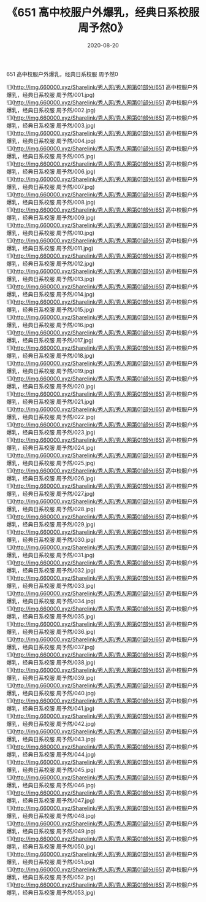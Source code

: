 ﻿---
layout: post
title:  《651 高中校服户外爆乳，经典日系校服 周予然0》
date:   2020-08-20
img: http://img.660000.xyz/Sharelink/秀人网/秀人网第01部分/651 高中校服户外爆乳，经典日系校服 周予然0/000.jpg
categories: [美女, 清纯, 唯美]
---

651 高中校服户外爆乳，经典日系校服 周予然0

  ![](http://img.660000.xyz/Sharelink/秀人网/秀人网第01部分/651 高中校服户外爆乳，经典日系校服 周予然/001.jpg) <br> ![](http://img.660000.xyz/Sharelink/秀人网/秀人网第01部分/651 高中校服户外爆乳，经典日系校服 周予然/002.jpg) <br> ![](http://img.660000.xyz/Sharelink/秀人网/秀人网第01部分/651 高中校服户外爆乳，经典日系校服 周予然/003.jpg) <br> ![](http://img.660000.xyz/Sharelink/秀人网/秀人网第01部分/651 高中校服户外爆乳，经典日系校服 周予然/004.jpg) <br> ![](http://img.660000.xyz/Sharelink/秀人网/秀人网第01部分/651 高中校服户外爆乳，经典日系校服 周予然/005.jpg) <br> ![](http://img.660000.xyz/Sharelink/秀人网/秀人网第01部分/651 高中校服户外爆乳，经典日系校服 周予然/006.jpg) <br> ![](http://img.660000.xyz/Sharelink/秀人网/秀人网第01部分/651 高中校服户外爆乳，经典日系校服 周予然/007.jpg) <br> ![](http://img.660000.xyz/Sharelink/秀人网/秀人网第01部分/651 高中校服户外爆乳，经典日系校服 周予然/008.jpg) <br> ![](http://img.660000.xyz/Sharelink/秀人网/秀人网第01部分/651 高中校服户外爆乳，经典日系校服 周予然/009.jpg) <br> ![](http://img.660000.xyz/Sharelink/秀人网/秀人网第01部分/651 高中校服户外爆乳，经典日系校服 周予然/010.jpg) <br> ![](http://img.660000.xyz/Sharelink/秀人网/秀人网第01部分/651 高中校服户外爆乳，经典日系校服 周予然/011.jpg) <br> ![](http://img.660000.xyz/Sharelink/秀人网/秀人网第01部分/651 高中校服户外爆乳，经典日系校服 周予然/012.jpg) <br> ![](http://img.660000.xyz/Sharelink/秀人网/秀人网第01部分/651 高中校服户外爆乳，经典日系校服 周予然/013.jpg) <br> ![](http://img.660000.xyz/Sharelink/秀人网/秀人网第01部分/651 高中校服户外爆乳，经典日系校服 周予然/014.jpg) <br> ![](http://img.660000.xyz/Sharelink/秀人网/秀人网第01部分/651 高中校服户外爆乳，经典日系校服 周予然/015.jpg) <br> ![](http://img.660000.xyz/Sharelink/秀人网/秀人网第01部分/651 高中校服户外爆乳，经典日系校服 周予然/016.jpg) <br> ![](http://img.660000.xyz/Sharelink/秀人网/秀人网第01部分/651 高中校服户外爆乳，经典日系校服 周予然/017.jpg) <br> ![](http://img.660000.xyz/Sharelink/秀人网/秀人网第01部分/651 高中校服户外爆乳，经典日系校服 周予然/018.jpg) <br> ![](http://img.660000.xyz/Sharelink/秀人网/秀人网第01部分/651 高中校服户外爆乳，经典日系校服 周予然/019.jpg) <br> ![](http://img.660000.xyz/Sharelink/秀人网/秀人网第01部分/651 高中校服户外爆乳，经典日系校服 周予然/020.jpg) <br> ![](http://img.660000.xyz/Sharelink/秀人网/秀人网第01部分/651 高中校服户外爆乳，经典日系校服 周予然/021.jpg) <br> ![](http://img.660000.xyz/Sharelink/秀人网/秀人网第01部分/651 高中校服户外爆乳，经典日系校服 周予然/022.jpg) <br> ![](http://img.660000.xyz/Sharelink/秀人网/秀人网第01部分/651 高中校服户外爆乳，经典日系校服 周予然/023.jpg) <br> ![](http://img.660000.xyz/Sharelink/秀人网/秀人网第01部分/651 高中校服户外爆乳，经典日系校服 周予然/024.jpg) <br> ![](http://img.660000.xyz/Sharelink/秀人网/秀人网第01部分/651 高中校服户外爆乳，经典日系校服 周予然/025.jpg) <br> ![](http://img.660000.xyz/Sharelink/秀人网/秀人网第01部分/651 高中校服户外爆乳，经典日系校服 周予然/026.jpg) <br> ![](http://img.660000.xyz/Sharelink/秀人网/秀人网第01部分/651 高中校服户外爆乳，经典日系校服 周予然/027.jpg) <br> ![](http://img.660000.xyz/Sharelink/秀人网/秀人网第01部分/651 高中校服户外爆乳，经典日系校服 周予然/028.jpg) <br> ![](http://img.660000.xyz/Sharelink/秀人网/秀人网第01部分/651 高中校服户外爆乳，经典日系校服 周予然/029.jpg) <br> ![](http://img.660000.xyz/Sharelink/秀人网/秀人网第01部分/651 高中校服户外爆乳，经典日系校服 周予然/030.jpg) <br> ![](http://img.660000.xyz/Sharelink/秀人网/秀人网第01部分/651 高中校服户外爆乳，经典日系校服 周予然/031.jpg) <br> ![](http://img.660000.xyz/Sharelink/秀人网/秀人网第01部分/651 高中校服户外爆乳，经典日系校服 周予然/032.jpg) <br> ![](http://img.660000.xyz/Sharelink/秀人网/秀人网第01部分/651 高中校服户外爆乳，经典日系校服 周予然/033.jpg) <br> ![](http://img.660000.xyz/Sharelink/秀人网/秀人网第01部分/651 高中校服户外爆乳，经典日系校服 周予然/034.jpg) <br> ![](http://img.660000.xyz/Sharelink/秀人网/秀人网第01部分/651 高中校服户外爆乳，经典日系校服 周予然/035.jpg) <br> ![](http://img.660000.xyz/Sharelink/秀人网/秀人网第01部分/651 高中校服户外爆乳，经典日系校服 周予然/036.jpg) <br> ![](http://img.660000.xyz/Sharelink/秀人网/秀人网第01部分/651 高中校服户外爆乳，经典日系校服 周予然/037.jpg) <br> ![](http://img.660000.xyz/Sharelink/秀人网/秀人网第01部分/651 高中校服户外爆乳，经典日系校服 周予然/038.jpg) <br> ![](http://img.660000.xyz/Sharelink/秀人网/秀人网第01部分/651 高中校服户外爆乳，经典日系校服 周予然/039.jpg) <br> ![](http://img.660000.xyz/Sharelink/秀人网/秀人网第01部分/651 高中校服户外爆乳，经典日系校服 周予然/040.jpg) <br> ![](http://img.660000.xyz/Sharelink/秀人网/秀人网第01部分/651 高中校服户外爆乳，经典日系校服 周予然/041.jpg) <br> ![](http://img.660000.xyz/Sharelink/秀人网/秀人网第01部分/651 高中校服户外爆乳，经典日系校服 周予然/042.jpg) <br> ![](http://img.660000.xyz/Sharelink/秀人网/秀人网第01部分/651 高中校服户外爆乳，经典日系校服 周予然/043.jpg) <br> ![](http://img.660000.xyz/Sharelink/秀人网/秀人网第01部分/651 高中校服户外爆乳，经典日系校服 周予然/044.jpg) <br> ![](http://img.660000.xyz/Sharelink/秀人网/秀人网第01部分/651 高中校服户外爆乳，经典日系校服 周予然/045.jpg) <br> ![](http://img.660000.xyz/Sharelink/秀人网/秀人网第01部分/651 高中校服户外爆乳，经典日系校服 周予然/046.jpg) <br> ![](http://img.660000.xyz/Sharelink/秀人网/秀人网第01部分/651 高中校服户外爆乳，经典日系校服 周予然/047.jpg) <br> ![](http://img.660000.xyz/Sharelink/秀人网/秀人网第01部分/651 高中校服户外爆乳，经典日系校服 周予然/048.jpg) <br> ![](http://img.660000.xyz/Sharelink/秀人网/秀人网第01部分/651 高中校服户外爆乳，经典日系校服 周予然/049.jpg) <br> ![](http://img.660000.xyz/Sharelink/秀人网/秀人网第01部分/651 高中校服户外爆乳，经典日系校服 周予然/050.jpg) <br> ![](http://img.660000.xyz/Sharelink/秀人网/秀人网第01部分/651 高中校服户外爆乳，经典日系校服 周予然/051.jpg) <br> ![](http://img.660000.xyz/Sharelink/秀人网/秀人网第01部分/651 高中校服户外爆乳，经典日系校服 周予然/052.jpg) <br> ![](http://img.660000.xyz/Sharelink/秀人网/秀人网第01部分/651 高中校服户外爆乳，经典日系校服 周予然/053.jpg) <br>